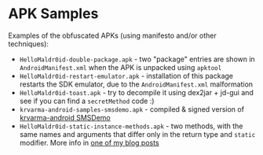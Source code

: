 APK Samples
===========

Examples of the obfuscated APKs (using manifesto and/or other techniques):

* `HelloMaldr0id-double-package.apk` - two "package" entries are shown in `AndroidManifest.xml` when the APK is unpacked using `apktool`
* `HelloMaldr0id-restart-emulator.apk` - installation of this package restarts the SDK emulator, due to the `AndroidManifest.xml` malformation
* `HelloMaldr0id-toast.apk` - try to decompile it using dex2jar + jd-gui and see if you can find a `secretMethod` code :)
* `krvarma-android-samples-smsdemo.apk` - compiled & signed version of [krvarma-android SMSDemo](https://code.google.com/p/krvarma-android-samples/source/browse/#svn%2Ftrunk%2FSMSDemo)
* `HelloMaldr0id-static-instance-methods.apk` - two methods, with the same names and arguments that differ only in the return type and `static` modifier. More info in [one of my blog posts](http://maldr0id.blogspot.com/2015/01/new-ibanking-kitkat-sms-bypass-done.html)
